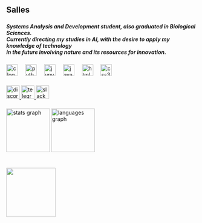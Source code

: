 <h2 align="left">Salles</h2>

###

<h5 align="left">Systems Analysis and Development student, also graduated in Biological Sciences. <br>Currently directing my studies in AI, with the desire to apply my knowledge of technology<br>in the future involving nature and its resources for innovation. </h5>

###

<div align="left">
  <img src="https://cdn.jsdelivr.net/gh/devicons/devicon/icons/c/c-original.svg" height="30" alt="c logo"  />
  <img width="12" />
  <img src="https://cdn.jsdelivr.net/gh/devicons/devicon/icons/python/python-original.svg" height="30" alt="python logo"  />
  <img width="12" />
  <img src="https://cdn.jsdelivr.net/gh/devicons/devicon/icons/jupyter/jupyter-original.svg" height="30" alt="jupyter logo"  />
  <img width="12" />
  <img src="https://cdn.jsdelivr.net/gh/devicons/devicon/icons/javascript/javascript-original.svg" height="30" alt="javascript logo"  />
  <img width="12" />
  <img src="https://cdn.jsdelivr.net/gh/devicons/devicon/icons/html5/html5-original.svg" height="30" alt="html5 logo"  />
  <img width="12" />
  <img src="https://cdn.jsdelivr.net/gh/devicons/devicon/icons/css3/css3-original.svg" height="30" alt="css3 logo"  />
</div>

###

<div align="left">
  <a href="s.maxam" target="_blank">
    <img src="https://img.shields.io/static/v1?message=Discord&logo=discord&label=&color=7289DA&logoColor=white&labelColor=&style=for-the-badge" height="35" alt="discord logo"  />
  </a>
  <a href="https://t.me/wickermxn" target="_blank">
    <img src="https://img.shields.io/static/v1?message=Telegram&logo=telegram&label=&color=2CA5E0&logoColor=white&labelColor=&style=for-the-badge" height="35" alt="telegram logo"  />
  </a>
  <a href="max.aosalles@gmail.com" target="_blank">
    <img src="https://img.shields.io/static/v1?message=Slack&logo=slack&label=&color=4A154B&logoColor=white&labelColor=&style=for-the-badge" height="35" alt="slack logo"  />
  </a>
</div>

###

<div align="left">
  <img src="https://github-readme-stats.vercel.app/api?username=mxsalles&hide_title=true&hide_rank=false&show_icons=true&include_all_commits=true&count_private=true&disable_animations=false&theme=blueberry&locale=en&hide_border=false" height="115" alt="stats graph"  />
  <img src="https://github-readme-stats.vercel.app/api/top-langs?username=mxsalles&locale=en&hide_title=false&layout=compact&card_width=320&langs_count=5&theme=blueberry&hide_border=false" height="115" alt="languages graph"  />
</div>

###

<br clear="both">
<img align="left" height="130" src="https://github.com/miosalles/miosalles/assets/167131750/0465f2df-6b0d-4d2f-9173-0b596a19ac05" />

###
